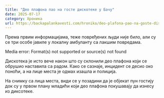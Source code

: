 ```yaml
---
title: "Део плафона пао на госте дискотеке у Бачу"
date: 2025-07-17
category: Хроника
url: https://backapalankavesti.com/hronika/deo-plafona-pao-na-goste-diskoteke-u-bacu/
---
```


Према првим информацијама, теже повређених људи није било, али су се три особе јавиле у локалну амбуланту са лакшим повредама.

Media error: Format(s) not supported or source(s) not found

Дискотека је исто вече након што су склонили део плафона који се обрушио наставила са радом. Како се сазнаје, инцидент се десио око поноћи, а на лице места је одмах изашла и полиција.

На снимку са лица места, види се у позадини да је објекат пун гостију док су у првом плану младићи који део плафона покушавају да изнесу из диксотеке.

